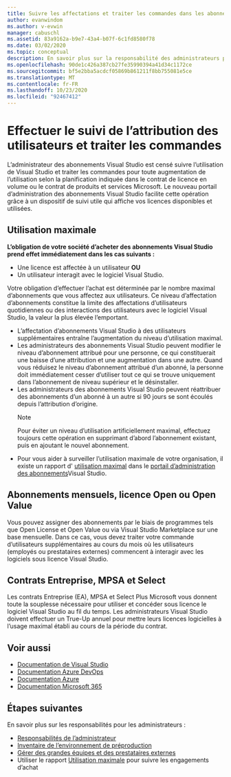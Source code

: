 ```yaml
---
title: Suivre les affectations et traiter les commandes dans les abonnements Visual Studio | Visual Studio Marketplace
author: evanwindom
ms.author: v-evwin
manager: cabuschl
ms.assetid: 83a9162a-b9e7-43a4-b07f-6c1fd8580f78
ms.date: 03/02/2020
ms.topic: conceptual
description: En savoir plus sur la responsabilité des administrateurs pour suivre les attributions d’utilisateurs et traiter les commandes.
ms.openlocfilehash: 90de1c426a387cb27fe35990394a41d34c1172ce
ms.sourcegitcommit: bf5e2bba5acdcf05869b861211f8bb755081e5ce
ms.translationtype: MT
ms.contentlocale: fr-FR
ms.lasthandoff: 10/23/2020
ms.locfileid: "92467412"
---
```

# <a name="track-user-assignment-and-process-orders"></a>Effectuer le suivi de l’attribution des utilisateurs et traiter les commandes
L’administrateur des abonnements Visual Studio est censé suivre l’utilisation de Visual Studio et traiter les commandes pour toute augmentation de l’utilisation selon la planification indiquée dans le contrat de licence en volume ou le contrat de produits et services Microsoft. Le nouveau portail d’administration des abonnements Visual Studio facilite cette opération grâce à un dispositif de suivi utile qui affiche vos licences disponibles et utilisées.

## <a name="maximum-usage"></a>Utilisation maximale
**L’obligation de votre société d’acheter des abonnements Visual Studio prend effet immédiatement dans les cas suivants :**
- Une licence est affectée à un utilisateur **OU**
- Un utilisateur interagit avec le logiciel Visual Studio.

Votre obligation d’effectuer l’achat est déterminée par le nombre maximal d’abonnements que vous affectez aux utilisateurs. Ce niveau d’affectation d’abonnements constitue la limite des affectations d’utilisateurs quotidiennes ou des interactions des utilisateurs avec le logiciel Visual Studio, la valeur la plus élevée l’emportant.

- L’affectation d’abonnements Visual Studio à des utilisateurs supplémentaires entraîne l’augmentation du niveau d’utilisation maximal.  
- Les administrateurs des abonnements Visual Studio peuvent modifier le niveau d’abonnement attribué pour une personne, ce qui constituerait une baisse d’une attribution et une augmentation dans une autre. Quand vous réduisez le niveau d’abonnement attribué d’un abonné, la personne doit immédiatement cesser d’utiliser tout ce qui se trouve uniquement dans l’abonnement de niveau supérieur et le désinstaller. 
- Les administrateurs des abonnements Visual Studio peuvent réattribuer des abonnements d’un abonné à un autre si 90 jours se sont écoulés depuis l’attribution d’origine. 
    > [!NOTE]
    > Pour éviter un niveau d’utilisation artificiellement maximal, effectuez toujours cette opération en supprimant d’abord l’abonnement existant, puis en ajoutant le nouvel abonnement. 
- Pour vous aider à surveiller l’utilisation maximale de votre organisation, il existe un rapport d' [utilisation maximal](maximum-usage.md) dans le [portail d’administration des abonnements](https://manage.visualstudio.com)Visual Studio. 

## <a name="monthly-subscriptions-open-license-or-open-value"></a>Abonnements mensuels, licence Open ou Open Value
Vous pouvez assigner des abonnements par le biais de programmes tels que Open License et Open Value ou via Visual Studio Marketplace sur une base mensuelle. Dans ce cas, vous devez traiter votre commande d’utilisateurs supplémentaires au cours du mois où les utilisateurs (employés ou prestataires externes) commencent à interagir avec les logiciels sous licence Visual Studio.

## <a name="enterprise-mpsa-and-select-agreements"></a>Contrats Entreprise, MPSA et Select
Les contrats Entreprise (EA), MPSA et Select Plus Microsoft vous donnent toute la souplesse nécessaire pour utiliser et concéder sous licence le logiciel Visual Studio au fil du temps. Les administrateurs Visual Studio doivent effectuer un True-Up annuel pour mettre leurs licences logicielles à l’usage maximal établi au cours de la période du contrat.

## <a name="see-also"></a>Voir aussi
- [Documentation de Visual Studio](/visualstudio/)
- [Documentation Azure DevOps](/azure/devops/)
- [Documentation Azure](/azure/)
- [Documentation Microsoft 365](/microsoft-365/)

## <a name="next-steps"></a>Étapes suivantes
En savoir plus sur les responsabilités pour les administrateurs :
- [Responsabilités de l’administrateur](admin-responsibilities.md)
- [Inventaire de l’environnement de préproduction](admin-inventory.md)
- [Gérer des grandes équipes et des prestataires externes](manage-teams.md)
- Utiliser le rapport [Utilisation maximale](maximum-usage.md) pour suivre les engagements d’achat